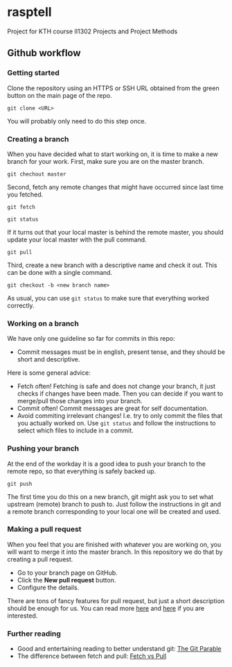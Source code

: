 # rasptell
Project for KTH course II1302 Projects and Project Methods

## Github workflow

### Getting started

Clone the repository using an HTTPS or SSH URL obtained from the green button on the main page of the repo.

`git clone <URL>`

You will probably only need to do this step once.

### Creating a branch

When you have decided what to start working on, it is time to make a new branch for your work. First, make sure you are on the master branch.

`git chechout master`

Second, fetch any remote changes that might have occurred since last time you fetched.

`git fetch`

`git status`

If it turns out that your local master is behind the remote master, you should update your local master with the pull command.

`git pull`

Third, create a new branch with a descriptive name and check it out. This can be done with a single command.

`git checkout -b <new branch name>`

As usual, you can use `git status` to make sure that everything worked correctly.

### Working on a branch

We have only one guideline so far for commits in this repo:

- Commit messages must be in english, present tense, and they should be short and descriptive.

Here is some general advice:

- Fetch often! Fetching is safe and does not change your branch, it just checks if changes have been made. Then you can decide if you want to merge/pull those changes into your branch.
- Commit often! Commit messages are great for self documentation.
- Avoid commiting irrelevant changes! I.e. try to only commit the files that you actually worked on. Use `git status` and follow the instructions to select which files to include in a commit.

### Pushing your branch

At the end of the workday it is a good idea to push your branch to the remote repo, so that everything is safely backed up.

`git push`

The first time you do this on a new branch, git might ask you to set what upstream (remote) branch to push to. Just follow the instructions in git and a remote branch corresponding to your local one will be created and used.

### Making a pull request

When you feel that you are finished with whatever you are working on, you will want to merge it into the master branch. In this repository we do that by creating a pull request.

- Go to your branch page on GitHub.
- Click the **New pull request** button.
- Configure the details.

There are tons of fancy features for pull request, but just a short description should be enough for us. You can read more [here](https://help.github.com/articles/about-pull-requests/) and [here](https://help.github.com/articles/creating-a-pull-request/) if you are interested.

### Further reading

- Good and entertaining reading to better understand git: [The Git Parable](http://tom.preston-werner.com/2009/05/19/the-git-parable.html)
- The difference between fetch and pull: [Fetch vs Pull](https://www.git-tower.com/learn/git/faq/difference-between-git-fetch-git-pull)
